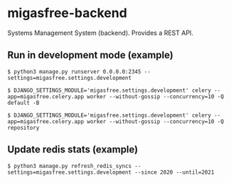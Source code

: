 # migasfree-backend

Systems Management System (backend). Provides a REST API.

## Run in development mode (example)

`$ python3 manage.py runserver 0.0.0.0:2345 --settings=migasfree.settings.development`

`$ DJANGO_SETTINGS_MODULE='migasfree.settings.development' celery --app=migasfree.celery.app worker --without-gossip --concurrency=10 -Q default -B`

`$ DJANGO_SETTINGS_MODULE='migasfree.settings.development' celery --app=migasfree.celery.app worker --without-gossip --concurrency=10 -Q repository`

## Update redis stats (example)

`$ python3 manage.py refresh_redis_syncs --settings=migasfree.settings.development --since 2020 --until=2021`
